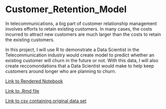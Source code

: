 # Customer_Retention_Model

In telecommunications, a big part of customer relationship management involves efforts to retain existing customers. In many cases, the costs incurred to attract new customers are much larger than the costs to retain the existing customers.

In this project, I will use R to demonstrate a Data Scientist in the Telecommunication industry would create model to predict whether an existing customer will churn in the future or not. With this data, I will also create reccomondations that a Data Scientist would make to help keep customers around longer who are planning to churn.

[Link to Rendered Notebook](https://htmlpreview.github.io/?https://raw.githubusercontent.com/danplotkin/Customer_Retention_Model/main/Customer_Retention.html)

[Link to .Rmd file](https://github.com/danplotkin/Customer_Retention_Model/blob/main/Customer_Retention.rmd)

[Link to csv containing original data set](https://github.com/danplotkin/Customer_Retention_Model/blob/main/customer_retention.csv)
